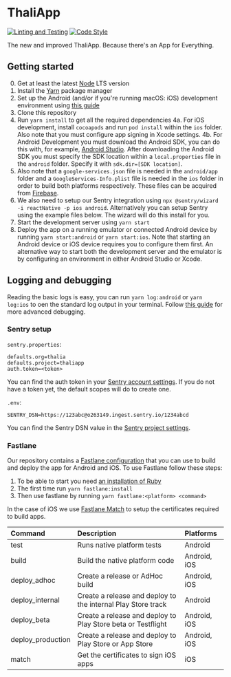 ThaliApp
==============

[![Linting and Testing](https://github.com/svthalia/thaliapp/workflows/Linting%20and%20Testing/badge.svg)](https://github.com/svthalia/thaliapp/actions)
[![Code Style](https://img.shields.io/badge/code%20style-airbnb-f30000.svg)](https://github.com/psf/black)

The new and improved ThaliApp. Because there's an App for Everything.

Getting started
---------------

0. Get at least the latest [Node](https://nodejs.org/en/) LTS version
1. Install the [Yarn](https://yarnpkg.com/) package manager
2. Set up the Android (and/or if you're running macOS: iOS) development environment using 
[this guide](https://facebook.github.io/react-native/docs/getting-started.html#android-development-environment)
3. Clone this repository
4. Run `yarn install` to get all the required dependencies
4a. For iOS development, install `cocoapods` and run `pod install` within the `ios` folder. Also note that you must 
configure app signing in Xcode settings.
4b. For Android Development you must download the Android SDK, you can do this with, for example, 
[Android Studio](https://developer.android.com/studio/). After downloading the Android SDK you must specify the SDK 
location within a `local.properties` file in the `android` folder. Specify it with `sdk.dir=[SDK location]`.
5. Also note that a `google-services.json` file is needed in the `android/app` folder and a `GoogleServices-Info.plist` 
file is needed in the `ios` folder in order to build both platforms respectively. These files can be acquired from 
[Firebase](https://firebase.google.com).
6. We also need to setup our Sentry integration using `npx @sentry/wizard -i reactNative -p ios android`.
Alternatively you can setup Sentry using the example files below. The wizard will do this install for you.
6. Start the development server using `yarn start`
7. Deploy the app on a running emulator or connected Android device by running `yarn start:android` or `yarn start:ios`.
Note that starting an Android device or iOS device requires you to configure them first. An alternative way to start
both the development server and the emulator is by configuring an environment in either Android Studio or Xcode.


Logging and debugging
---------------

Reading the basic logs is easy, you can run `yarn log:android` or `yarn log:ios` to oen the standard log output in 
your terminal.
Follow [this guide](https://facebook.github.io/react-native/docs/debugging.html) for more advanced debugging.


### Sentry setup

`sentry.properties`:
```
defaults.org=thalia
defaults.project=thaliapp
auth.token=<token>
```

You can find the auth token in your [Sentry account settings](https://sentry.io/settings/account/api/auth-tokens/).
If you do not have a token yet, the default scopes will do to create one.

`.env`:
```
SENTRY_DSN=https://123abc@o263149.ingest.sentry.io/1234abcd
```

You can find the Sentry DSN value in the [Sentry project settings](https://sentry.io/settings/thalia/projects/thaliapp/keys/).

### Fastlane

Our repository contains a [Fastlane configuration](https://fastlane.tools) that you can use to build and deploy the app for Android and iOS.
To use Fastlane follow these steps:
 1. To be able to start you need [an installation of Ruby](https://www.ruby-lang.org/en/documentation/installation/)
 2. The first time run `yarn fastlane:install`
 3. Then use fastlane by running `yarn fastlane:<platform> <command>`
 
In the case of iOS we use [Fastlane Match](https://docs.fastlane.tools/actions/match/) to setup the certificates required to build apps.

| Command           | Description                     | Platforms    |
| :---------------- | :------------------------------ | :----------- |
| test              | Runs native platform tests      | Android      |
| build             | Build the native platform code  | Android, iOS |
| deploy_adhoc      | Create a release or AdHoc build | Android, iOS |
| deploy_internal   | Create a release and deploy to the internal Play Store track | Android |
| deploy_beta       | Create a release and deploy to Play Store beta or Testflight | Android, iOS |
| deploy_production | Create a release and deploy to Play Store or App Store | Android, iOS |
| match             | Get the certificates to sign iOS apps | iOS |

